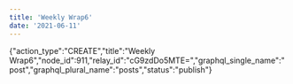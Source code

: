 ```yaml
---
title: 'Weekly Wrap6'
date: '2021-06-11'
---
```


{"action_type":"CREATE","title":"Weekly Wrap6","node_id":911,"relay_id":"cG9zdDo5MTE=","graphql_single_name":"post","graphql_plural_name":"posts","status":"publish"}
